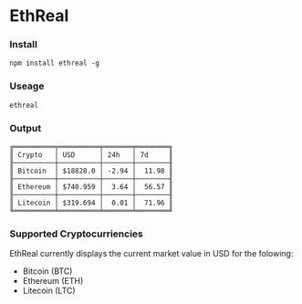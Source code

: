 # EthReal

### Install
```
npm install ethreal -g
```

### Useage
```
ethreal
```

### Output
```
╔══════════╤══════════╤═══════╤════════╗
║ Crypto   │ USD      │ 24h   │ 7d     ║
╟──────────┼──────────┼───────┼────────╢
║ Bitcoin  │ $18828.0 │ -2.94 │  11.98 ║
╟──────────┼──────────┼───────┼────────╢
║ Ethereum │ $740.959 │  3.64 │  56.57 ║
╟──────────┼──────────┼───────┼────────╢
║ Litecoin │ $319.694 │  0.01 │  71.96 ║
╚══════════╧══════════╧═══════╧════════╝
```

### Supported Cryptocurriencies

EthReal currently displays the current market value in USD for the folowing:

- Bitcoin (BTC)
- Ethereum (ETH)
- Litecoin (LTC)